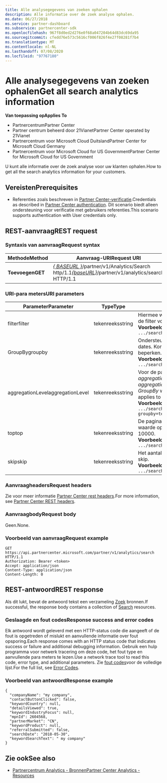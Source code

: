```yaml
---
title: Alle analysegegevens van zoeken ophalen
description: Alle informatie over de zoek analyse ophalen.
ms.date: 06/27/2018
ms.service: partner-dashboard
ms.subservice: partnercenter-sdk
ms.openlocfilehash: 967f8d0ed2d276e0f68a047204b64d83dc69da95
ms.sourcegitcommit: cfedd76e573c5616cf006f826f4e27f08281f7b4
ms.translationtype: MT
ms.contentlocale: nl-NL
ms.lasthandoff: 07/08/2020
ms.locfileid: "97767180"
---
```

# <a name="get-all-search-analytics-information"></a><span data-ttu-id="4300d-103">Alle analysegegevens van zoeken ophalen</span><span class="sxs-lookup"><span data-stu-id="4300d-103">Get all search analytics information</span></span>

<span data-ttu-id="4300d-104">**Van toepassing op**</span><span class="sxs-lookup"><span data-stu-id="4300d-104">**Applies To**</span></span>

- <span data-ttu-id="4300d-105">Partnercentrum</span><span class="sxs-lookup"><span data-stu-id="4300d-105">Partner Center</span></span>
- <span data-ttu-id="4300d-106">Partner centrum beheerd door 21Vianet</span><span class="sxs-lookup"><span data-stu-id="4300d-106">Partner Center operated by 21Vianet</span></span>
- <span data-ttu-id="4300d-107">Partnercentrum voor Microsoft Cloud Duitsland</span><span class="sxs-lookup"><span data-stu-id="4300d-107">Partner Center for Microsoft Cloud Germany</span></span>
- <span data-ttu-id="4300d-108">Partnercentrum voor Microsoft Cloud for US Government</span><span class="sxs-lookup"><span data-stu-id="4300d-108">Partner Center for Microsoft Cloud for US Government</span></span>

<span data-ttu-id="4300d-109">U kunt alle informatie over de zoek analyse voor uw klanten ophalen.</span><span class="sxs-lookup"><span data-stu-id="4300d-109">How to get all the search analytics information for your customers.</span></span>

## <a name="prerequisites"></a><span data-ttu-id="4300d-110">Vereisten</span><span class="sxs-lookup"><span data-stu-id="4300d-110">Prerequisites</span></span>

- <span data-ttu-id="4300d-111">Referenties zoals beschreven in [Partner Center-verificatie](partner-center-authentication.md).</span><span class="sxs-lookup"><span data-stu-id="4300d-111">Credentials as described in [Partner Center authentication](partner-center-authentication.md).</span></span> <span data-ttu-id="4300d-112">Dit scenario biedt alleen ondersteuning voor verificatie met gebruikers referenties.</span><span class="sxs-lookup"><span data-stu-id="4300d-112">This scenario supports authentication with User credentials only.</span></span>

## <a name="rest-request"></a><span data-ttu-id="4300d-113">REST-aanvraag</span><span class="sxs-lookup"><span data-stu-id="4300d-113">REST request</span></span>

### <a name="request-syntax"></a><span data-ttu-id="4300d-114">Syntaxis van aanvraag</span><span class="sxs-lookup"><span data-stu-id="4300d-114">Request syntax</span></span>

| <span data-ttu-id="4300d-115">Methode</span><span class="sxs-lookup"><span data-stu-id="4300d-115">Method</span></span>  | <span data-ttu-id="4300d-116">Aanvraag-URI</span><span class="sxs-lookup"><span data-stu-id="4300d-116">Request URI</span></span> |
|---------|-------------|
| <span data-ttu-id="4300d-117">**Toevoegen**</span><span class="sxs-lookup"><span data-stu-id="4300d-117">**GET**</span></span> | <span data-ttu-id="4300d-118">[*\{ BASEURL \}*](partner-center-rest-urls.md)/partner/v1/Analytics/Search http/1.1</span><span class="sxs-lookup"><span data-stu-id="4300d-118">[*\{baseURL\}*](partner-center-rest-urls.md)/partner/v1/analytics/search HTTP/1.1</span></span> |

### <a name="uri-parameters"></a><span data-ttu-id="4300d-119">URI-para meters</span><span class="sxs-lookup"><span data-stu-id="4300d-119">URI parameters</span></span>

|    <span data-ttu-id="4300d-120">Parameter</span><span class="sxs-lookup"><span data-stu-id="4300d-120">Parameter</span></span>     |  <span data-ttu-id="4300d-121">Type</span><span class="sxs-lookup"><span data-stu-id="4300d-121">Type</span></span>  |                                                                                                                   <span data-ttu-id="4300d-122">Description</span><span class="sxs-lookup"><span data-stu-id="4300d-122">Description</span></span>                                                                                                                    |
|------------------|--------|--------------------------------------------------------------------------------------------------------------------------------------------------------------------------------------------------------------------------------------------------|
|      <span data-ttu-id="4300d-123">filter</span><span class="sxs-lookup"><span data-stu-id="4300d-123">filter</span></span>      | <span data-ttu-id="4300d-124">tekenreeks</span><span class="sxs-lookup"><span data-stu-id="4300d-124">string</span></span> |                                                                     <span data-ttu-id="4300d-125">Hiermee worden gegevens geretourneerd die overeenkomen met de filter voorwaarde.</span><span class="sxs-lookup"><span data-stu-id="4300d-125">Returns data matching the filter condition.</span></span> </br> <span data-ttu-id="4300d-126">**Voorbeeld:**</span><span class="sxs-lookup"><span data-stu-id="4300d-126">**Example:**</span></span></br> `.../search?filter=field eq 'value'`                                                                     |
|     <span data-ttu-id="4300d-127">GroupBy</span><span class="sxs-lookup"><span data-stu-id="4300d-127">groupby</span></span>      | <span data-ttu-id="4300d-128">tekenreeks</span><span class="sxs-lookup"><span data-stu-id="4300d-128">string</span></span> |                                         <span data-ttu-id="4300d-129">Ondersteunt zowel termen als datums.</span><span class="sxs-lookup"><span data-stu-id="4300d-129">Supports both terms and dates.</span></span> <span data-ttu-id="4300d-130">Korte circuit logica om het aantal buckets te beperken.</span><span class="sxs-lookup"><span data-stu-id="4300d-130">Short circuit logic to limit the number of buckets.</span></span> </br> <span data-ttu-id="4300d-131">**Voorbeeld:**</span><span class="sxs-lookup"><span data-stu-id="4300d-131">**Example:**</span></span></br> `.../search?groupby=termField1,dateField1,termField2`                                         |
| <span data-ttu-id="4300d-132">aggregationLevel</span><span class="sxs-lookup"><span data-stu-id="4300d-132">aggregationLevel</span></span> | <span data-ttu-id="4300d-133">tekenreeks</span><span class="sxs-lookup"><span data-stu-id="4300d-133">string</span></span> | <span data-ttu-id="4300d-134">Voor de para meter *aggregationLevel* is een *GroupBy* vereist.</span><span class="sxs-lookup"><span data-stu-id="4300d-134">The *aggregationLevel* parameter requires a *groupby*.</span></span> <span data-ttu-id="4300d-135">De para meter *aggregationLevel* is van toepassing op alle datum velden die in de *GroupBy* worden weer gegeven.</span><span class="sxs-lookup"><span data-stu-id="4300d-135">The *aggregationLevel* parameter applies to all date fields present in the *groupby*.</span></span> </br> <span data-ttu-id="4300d-136">**Voorbeeld:**</span><span class="sxs-lookup"><span data-stu-id="4300d-136">**Example:**</span></span></br>  `.../search?groupby=termField1,dateField1,termField2&aggregationLevel=day` |
|       <span data-ttu-id="4300d-137">top</span><span class="sxs-lookup"><span data-stu-id="4300d-137">top</span></span>        | <span data-ttu-id="4300d-138">tekenreeks</span><span class="sxs-lookup"><span data-stu-id="4300d-138">string</span></span> |                                                                     <span data-ttu-id="4300d-139">De pagina limiet is 10000.</span><span class="sxs-lookup"><span data-stu-id="4300d-139">The page limit is 10000.</span></span> <span data-ttu-id="4300d-140">Neemt een waarde op die kleiner is dan 10000.</span><span class="sxs-lookup"><span data-stu-id="4300d-140">Takes any value less than 10000.</span></span>  </br> <span data-ttu-id="4300d-141">**Voorbeeld:**</span><span class="sxs-lookup"><span data-stu-id="4300d-141">**Example:**</span></span></br>  `.../search?top=100`                                                                     |
|       <span data-ttu-id="4300d-142">skip</span><span class="sxs-lookup"><span data-stu-id="4300d-142">skip</span></span>       | <span data-ttu-id="4300d-143">tekenreeks</span><span class="sxs-lookup"><span data-stu-id="4300d-143">string</span></span> |                                                                                  <span data-ttu-id="4300d-144">Het aantal rijen dat moet worden overgeslagen.</span><span class="sxs-lookup"><span data-stu-id="4300d-144">Number of rows to skip.</span></span> </br> <span data-ttu-id="4300d-145">**Voorbeeld:**</span><span class="sxs-lookup"><span data-stu-id="4300d-145">**Example:**</span></span></br> `.../search?top=100&skip=100`                                                                                   |

### <a name="request-headers"></a><span data-ttu-id="4300d-146">Aanvraagheaders</span><span class="sxs-lookup"><span data-stu-id="4300d-146">Request headers</span></span>

<span data-ttu-id="4300d-147">Zie voor meer informatie [Partner Center rest headers](headers.md).</span><span class="sxs-lookup"><span data-stu-id="4300d-147">For more information, see [Partner Center REST headers](headers.md).</span></span>

### <a name="request-body"></a><span data-ttu-id="4300d-148">Aanvraagbody</span><span class="sxs-lookup"><span data-stu-id="4300d-148">Request body</span></span>

<span data-ttu-id="4300d-149">Geen.</span><span class="sxs-lookup"><span data-stu-id="4300d-149">None.</span></span>

### <a name="request-example"></a><span data-ttu-id="4300d-150">Voorbeeld van aanvraag</span><span class="sxs-lookup"><span data-stu-id="4300d-150">Request example</span></span>

```http
GET https://api.partnercenter.microsoft.com/partner/v1/analytics/search HTTP/1.1
Authorization: Bearer <token>
Accept: application/json
Content-Type: application/json
Content-Length: 0
```

## <a name="rest-response"></a><span data-ttu-id="4300d-151">REST-antwoord</span><span class="sxs-lookup"><span data-stu-id="4300d-151">REST response</span></span>

<span data-ttu-id="4300d-152">Als dit lukt, bevat de antwoord tekst een verzameling [Zoek](partner-center-analytics-resources.md#search-resource) bronnen.</span><span class="sxs-lookup"><span data-stu-id="4300d-152">If successful, the response body contains a collection of [Search](partner-center-analytics-resources.md#search-resource) resources.</span></span>

### <a name="response-success-and-error-codes"></a><span data-ttu-id="4300d-153">Geslaagde en fout codes</span><span class="sxs-lookup"><span data-stu-id="4300d-153">Response success and error codes</span></span>

<span data-ttu-id="4300d-154">Elk antwoord wordt geleverd met een HTTP-status code die aangeeft of de fout is opgetreden of mislukt en aanvullende informatie over fout opsporing.</span><span class="sxs-lookup"><span data-stu-id="4300d-154">Each response comes with an HTTP status code that indicates success or failure and additional debugging information.</span></span> <span data-ttu-id="4300d-155">Gebruik een hulp programma voor netwerk tracering om deze code, het fout type en aanvullende para meters te lezen.</span><span class="sxs-lookup"><span data-stu-id="4300d-155">Use a network trace tool to read this code, error type, and additional parameters.</span></span> <span data-ttu-id="4300d-156">Zie [fout codes](error-codes.md)voor de volledige lijst.</span><span class="sxs-lookup"><span data-stu-id="4300d-156">For the full list, see [Error Codes](error-codes.md).</span></span>

### <a name="response-example"></a><span data-ttu-id="4300d-157">Voorbeeld van antwoord</span><span class="sxs-lookup"><span data-stu-id="4300d-157">Response example</span></span>

```http
{
  "companyName": "my company",
  "contactButtonClicked": false,
  "keywordCountry": null,
  "detailsViewed": true,
  "keywordIndustryFocus": null,
  "mpnId": 2604568,
  "partnerMarket": "CN",
  "keywordProduct": null,
  "referralSubmitted": false,
  "searchDate": "2018-05-30",
  "keywordSearchText": " my company"
}
```

## <a name="see-also"></a><span data-ttu-id="4300d-158">Zie ook</span><span class="sxs-lookup"><span data-stu-id="4300d-158">See also</span></span>

- [<span data-ttu-id="4300d-159">Partnercentrum Analytics - Bronnen</span><span class="sxs-lookup"><span data-stu-id="4300d-159">Partner Center Analytics - Resources</span></span>](partner-center-analytics-resources.md)
